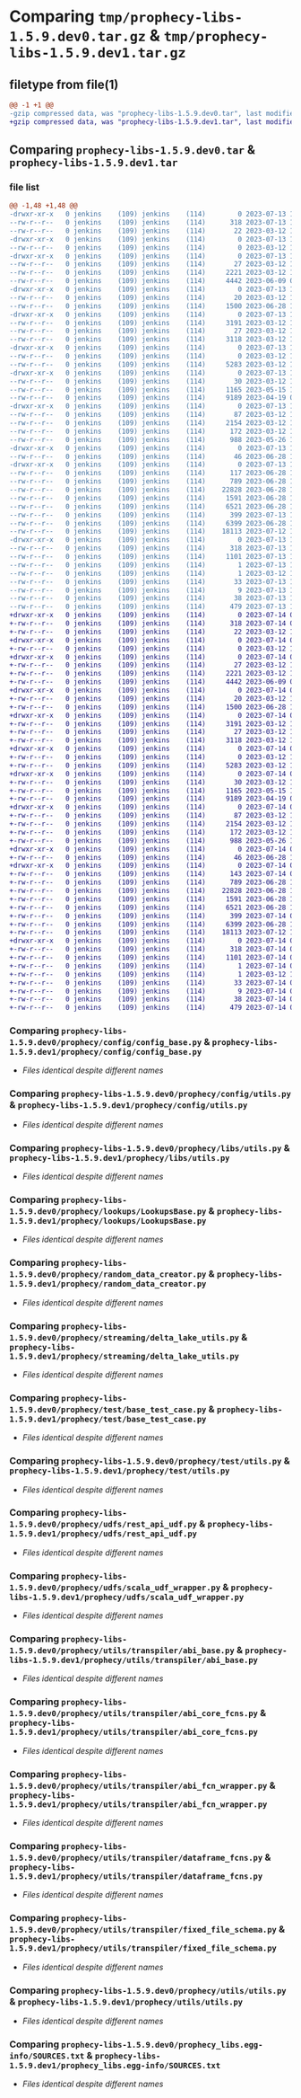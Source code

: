# Comparing `tmp/prophecy-libs-1.5.9.dev0.tar.gz` & `tmp/prophecy-libs-1.5.9.dev1.tar.gz`

## filetype from file(1)

```diff
@@ -1 +1 @@
-gzip compressed data, was "prophecy-libs-1.5.9.dev0.tar", last modified: Thu Jul 13 12:52:58 2023, max compression
+gzip compressed data, was "prophecy-libs-1.5.9.dev1.tar", last modified: Fri Jul 14 08:43:28 2023, max compression
```

## Comparing `prophecy-libs-1.5.9.dev0.tar` & `prophecy-libs-1.5.9.dev1.tar`

### file list

```diff
@@ -1,48 +1,48 @@
-drwxr-xr-x   0 jenkins    (109) jenkins    (114)        0 2023-07-13 12:52:58.799620 prophecy-libs-1.5.9.dev0/
--rw-r--r--   0 jenkins    (109) jenkins    (114)      318 2023-07-13 12:52:58.799620 prophecy-libs-1.5.9.dev0/PKG-INFO
--rw-r--r--   0 jenkins    (109) jenkins    (114)       22 2023-03-12 14:51:36.000000 prophecy-libs-1.5.9.dev0/README.md
-drwxr-xr-x   0 jenkins    (109) jenkins    (114)        0 2023-07-13 12:52:58.791620 prophecy-libs-1.5.9.dev0/prophecy/
--rw-r--r--   0 jenkins    (109) jenkins    (114)        0 2023-03-12 14:51:36.000000 prophecy-libs-1.5.9.dev0/prophecy/__init__.py
-drwxr-xr-x   0 jenkins    (109) jenkins    (114)        0 2023-07-13 12:52:58.791620 prophecy-libs-1.5.9.dev0/prophecy/config/
--rw-r--r--   0 jenkins    (109) jenkins    (114)       27 2023-03-12 14:51:36.000000 prophecy-libs-1.5.9.dev0/prophecy/config/__init__.py
--rw-r--r--   0 jenkins    (109) jenkins    (114)     2221 2023-03-12 14:51:36.000000 prophecy-libs-1.5.9.dev0/prophecy/config/config_base.py
--rw-r--r--   0 jenkins    (109) jenkins    (114)     4442 2023-06-09 08:12:50.000000 prophecy-libs-1.5.9.dev0/prophecy/config/utils.py
-drwxr-xr-x   0 jenkins    (109) jenkins    (114)        0 2023-07-13 12:52:58.791620 prophecy-libs-1.5.9.dev0/prophecy/libs/
--rw-r--r--   0 jenkins    (109) jenkins    (114)       20 2023-03-12 14:51:36.000000 prophecy-libs-1.5.9.dev0/prophecy/libs/__init__.py
--rw-r--r--   0 jenkins    (109) jenkins    (114)     1500 2023-06-28 17:51:30.000000 prophecy-libs-1.5.9.dev0/prophecy/libs/utils.py
-drwxr-xr-x   0 jenkins    (109) jenkins    (114)        0 2023-07-13 12:52:58.791620 prophecy-libs-1.5.9.dev0/prophecy/lookups/
--rw-r--r--   0 jenkins    (109) jenkins    (114)     3191 2023-03-12 14:51:36.000000 prophecy-libs-1.5.9.dev0/prophecy/lookups/LookupsBase.py
--rw-r--r--   0 jenkins    (109) jenkins    (114)       27 2023-03-12 14:51:36.000000 prophecy-libs-1.5.9.dev0/prophecy/lookups/__init__.py
--rw-r--r--   0 jenkins    (109) jenkins    (114)     3118 2023-03-12 14:51:36.000000 prophecy-libs-1.5.9.dev0/prophecy/random_data_creator.py
-drwxr-xr-x   0 jenkins    (109) jenkins    (114)        0 2023-07-13 12:52:58.795620 prophecy-libs-1.5.9.dev0/prophecy/streaming/
--rw-r--r--   0 jenkins    (109) jenkins    (114)        0 2023-03-12 14:51:36.000000 prophecy-libs-1.5.9.dev0/prophecy/streaming/__init__.py
--rw-r--r--   0 jenkins    (109) jenkins    (114)     5283 2023-03-12 14:51:36.000000 prophecy-libs-1.5.9.dev0/prophecy/streaming/delta_lake_utils.py
-drwxr-xr-x   0 jenkins    (109) jenkins    (114)        0 2023-07-13 12:52:58.795620 prophecy-libs-1.5.9.dev0/prophecy/test/
--rw-r--r--   0 jenkins    (109) jenkins    (114)       30 2023-03-12 14:51:36.000000 prophecy-libs-1.5.9.dev0/prophecy/test/__init__.py
--rw-r--r--   0 jenkins    (109) jenkins    (114)     1165 2023-05-15 15:31:20.000000 prophecy-libs-1.5.9.dev0/prophecy/test/base_test_case.py
--rw-r--r--   0 jenkins    (109) jenkins    (114)     9189 2023-04-19 07:54:52.000000 prophecy-libs-1.5.9.dev0/prophecy/test/utils.py
-drwxr-xr-x   0 jenkins    (109) jenkins    (114)        0 2023-07-13 12:52:58.795620 prophecy-libs-1.5.9.dev0/prophecy/udfs/
--rw-r--r--   0 jenkins    (109) jenkins    (114)       87 2023-03-12 14:51:36.000000 prophecy-libs-1.5.9.dev0/prophecy/udfs/__init__.py
--rw-r--r--   0 jenkins    (109) jenkins    (114)     2154 2023-03-12 14:51:36.000000 prophecy-libs-1.5.9.dev0/prophecy/udfs/rest_api_udf.py
--rw-r--r--   0 jenkins    (109) jenkins    (114)      172 2023-03-12 14:51:36.000000 prophecy-libs-1.5.9.dev0/prophecy/udfs/sample_udf.py
--rw-r--r--   0 jenkins    (109) jenkins    (114)      988 2023-05-26 15:20:32.000000 prophecy-libs-1.5.9.dev0/prophecy/udfs/scala_udf_wrapper.py
-drwxr-xr-x   0 jenkins    (109) jenkins    (114)        0 2023-07-13 12:52:58.795620 prophecy-libs-1.5.9.dev0/prophecy/utils/
--rw-r--r--   0 jenkins    (109) jenkins    (114)       46 2023-06-28 17:51:30.000000 prophecy-libs-1.5.9.dev0/prophecy/utils/__init__.py
-drwxr-xr-x   0 jenkins    (109) jenkins    (114)        0 2023-07-13 12:52:58.799620 prophecy-libs-1.5.9.dev0/prophecy/utils/transpiler/
--rw-r--r--   0 jenkins    (109) jenkins    (114)      117 2023-06-28 17:51:30.000000 prophecy-libs-1.5.9.dev0/prophecy/utils/transpiler/__init__.py
--rw-r--r--   0 jenkins    (109) jenkins    (114)      789 2023-06-28 17:51:30.000000 prophecy-libs-1.5.9.dev0/prophecy/utils/transpiler/abi_base.py
--rw-r--r--   0 jenkins    (109) jenkins    (114)    22828 2023-06-28 17:51:30.000000 prophecy-libs-1.5.9.dev0/prophecy/utils/transpiler/abi_core_fcns.py
--rw-r--r--   0 jenkins    (109) jenkins    (114)     1591 2023-06-28 17:51:30.000000 prophecy-libs-1.5.9.dev0/prophecy/utils/transpiler/abi_fcn_wrapper.py
--rw-r--r--   0 jenkins    (109) jenkins    (114)     6521 2023-06-28 17:51:30.000000 prophecy-libs-1.5.9.dev0/prophecy/utils/transpiler/dataframe_fcns.py
--rw-r--r--   0 jenkins    (109) jenkins    (114)      399 2023-07-13 12:52:57.000000 prophecy-libs-1.5.9.dev0/prophecy/utils/transpiler/dml_schema.py
--rw-r--r--   0 jenkins    (109) jenkins    (114)     6399 2023-06-28 17:51:30.000000 prophecy-libs-1.5.9.dev0/prophecy/utils/transpiler/fixed_file_schema.py
--rw-r--r--   0 jenkins    (109) jenkins    (114)    18113 2023-07-12 14:13:52.000000 prophecy-libs-1.5.9.dev0/prophecy/utils/utils.py
-drwxr-xr-x   0 jenkins    (109) jenkins    (114)        0 2023-07-13 12:52:58.799620 prophecy-libs-1.5.9.dev0/prophecy_libs.egg-info/
--rw-r--r--   0 jenkins    (109) jenkins    (114)      318 2023-07-13 12:52:58.000000 prophecy-libs-1.5.9.dev0/prophecy_libs.egg-info/PKG-INFO
--rw-r--r--   0 jenkins    (109) jenkins    (114)     1101 2023-07-13 12:52:58.000000 prophecy-libs-1.5.9.dev0/prophecy_libs.egg-info/SOURCES.txt
--rw-r--r--   0 jenkins    (109) jenkins    (114)        1 2023-07-13 12:52:58.000000 prophecy-libs-1.5.9.dev0/prophecy_libs.egg-info/dependency_links.txt
--rw-r--r--   0 jenkins    (109) jenkins    (114)        1 2023-03-12 14:51:37.000000 prophecy-libs-1.5.9.dev0/prophecy_libs.egg-info/not-zip-safe
--rw-r--r--   0 jenkins    (109) jenkins    (114)       33 2023-07-13 12:52:58.000000 prophecy-libs-1.5.9.dev0/prophecy_libs.egg-info/requires.txt
--rw-r--r--   0 jenkins    (109) jenkins    (114)        9 2023-07-13 12:52:58.000000 prophecy-libs-1.5.9.dev0/prophecy_libs.egg-info/top_level.txt
--rw-r--r--   0 jenkins    (109) jenkins    (114)       38 2023-07-13 12:52:58.799620 prophecy-libs-1.5.9.dev0/setup.cfg
--rw-r--r--   0 jenkins    (109) jenkins    (114)      479 2023-07-13 12:52:57.000000 prophecy-libs-1.5.9.dev0/setup.py
+drwxr-xr-x   0 jenkins    (109) jenkins    (114)        0 2023-07-14 08:43:28.496794 prophecy-libs-1.5.9.dev1/
+-rw-r--r--   0 jenkins    (109) jenkins    (114)      318 2023-07-14 08:43:28.496794 prophecy-libs-1.5.9.dev1/PKG-INFO
+-rw-r--r--   0 jenkins    (109) jenkins    (114)       22 2023-03-12 14:51:36.000000 prophecy-libs-1.5.9.dev1/README.md
+drwxr-xr-x   0 jenkins    (109) jenkins    (114)        0 2023-07-14 08:43:28.492794 prophecy-libs-1.5.9.dev1/prophecy/
+-rw-r--r--   0 jenkins    (109) jenkins    (114)        0 2023-03-12 14:51:36.000000 prophecy-libs-1.5.9.dev1/prophecy/__init__.py
+drwxr-xr-x   0 jenkins    (109) jenkins    (114)        0 2023-07-14 08:43:28.492794 prophecy-libs-1.5.9.dev1/prophecy/config/
+-rw-r--r--   0 jenkins    (109) jenkins    (114)       27 2023-03-12 14:51:36.000000 prophecy-libs-1.5.9.dev1/prophecy/config/__init__.py
+-rw-r--r--   0 jenkins    (109) jenkins    (114)     2221 2023-03-12 14:51:36.000000 prophecy-libs-1.5.9.dev1/prophecy/config/config_base.py
+-rw-r--r--   0 jenkins    (109) jenkins    (114)     4442 2023-06-09 08:12:50.000000 prophecy-libs-1.5.9.dev1/prophecy/config/utils.py
+drwxr-xr-x   0 jenkins    (109) jenkins    (114)        0 2023-07-14 08:43:28.492794 prophecy-libs-1.5.9.dev1/prophecy/libs/
+-rw-r--r--   0 jenkins    (109) jenkins    (114)       20 2023-03-12 14:51:36.000000 prophecy-libs-1.5.9.dev1/prophecy/libs/__init__.py
+-rw-r--r--   0 jenkins    (109) jenkins    (114)     1500 2023-06-28 17:51:30.000000 prophecy-libs-1.5.9.dev1/prophecy/libs/utils.py
+drwxr-xr-x   0 jenkins    (109) jenkins    (114)        0 2023-07-14 08:43:28.492794 prophecy-libs-1.5.9.dev1/prophecy/lookups/
+-rw-r--r--   0 jenkins    (109) jenkins    (114)     3191 2023-03-12 14:51:36.000000 prophecy-libs-1.5.9.dev1/prophecy/lookups/LookupsBase.py
+-rw-r--r--   0 jenkins    (109) jenkins    (114)       27 2023-03-12 14:51:36.000000 prophecy-libs-1.5.9.dev1/prophecy/lookups/__init__.py
+-rw-r--r--   0 jenkins    (109) jenkins    (114)     3118 2023-03-12 14:51:36.000000 prophecy-libs-1.5.9.dev1/prophecy/random_data_creator.py
+drwxr-xr-x   0 jenkins    (109) jenkins    (114)        0 2023-07-14 08:43:28.492794 prophecy-libs-1.5.9.dev1/prophecy/streaming/
+-rw-r--r--   0 jenkins    (109) jenkins    (114)        0 2023-03-12 14:51:36.000000 prophecy-libs-1.5.9.dev1/prophecy/streaming/__init__.py
+-rw-r--r--   0 jenkins    (109) jenkins    (114)     5283 2023-03-12 14:51:36.000000 prophecy-libs-1.5.9.dev1/prophecy/streaming/delta_lake_utils.py
+drwxr-xr-x   0 jenkins    (109) jenkins    (114)        0 2023-07-14 08:43:28.496794 prophecy-libs-1.5.9.dev1/prophecy/test/
+-rw-r--r--   0 jenkins    (109) jenkins    (114)       30 2023-03-12 14:51:36.000000 prophecy-libs-1.5.9.dev1/prophecy/test/__init__.py
+-rw-r--r--   0 jenkins    (109) jenkins    (114)     1165 2023-05-15 15:31:20.000000 prophecy-libs-1.5.9.dev1/prophecy/test/base_test_case.py
+-rw-r--r--   0 jenkins    (109) jenkins    (114)     9189 2023-04-19 07:54:52.000000 prophecy-libs-1.5.9.dev1/prophecy/test/utils.py
+drwxr-xr-x   0 jenkins    (109) jenkins    (114)        0 2023-07-14 08:43:28.496794 prophecy-libs-1.5.9.dev1/prophecy/udfs/
+-rw-r--r--   0 jenkins    (109) jenkins    (114)       87 2023-03-12 14:51:36.000000 prophecy-libs-1.5.9.dev1/prophecy/udfs/__init__.py
+-rw-r--r--   0 jenkins    (109) jenkins    (114)     2154 2023-03-12 14:51:36.000000 prophecy-libs-1.5.9.dev1/prophecy/udfs/rest_api_udf.py
+-rw-r--r--   0 jenkins    (109) jenkins    (114)      172 2023-03-12 14:51:36.000000 prophecy-libs-1.5.9.dev1/prophecy/udfs/sample_udf.py
+-rw-r--r--   0 jenkins    (109) jenkins    (114)      988 2023-05-26 15:20:32.000000 prophecy-libs-1.5.9.dev1/prophecy/udfs/scala_udf_wrapper.py
+drwxr-xr-x   0 jenkins    (109) jenkins    (114)        0 2023-07-14 08:43:28.496794 prophecy-libs-1.5.9.dev1/prophecy/utils/
+-rw-r--r--   0 jenkins    (109) jenkins    (114)       46 2023-06-28 17:51:30.000000 prophecy-libs-1.5.9.dev1/prophecy/utils/__init__.py
+drwxr-xr-x   0 jenkins    (109) jenkins    (114)        0 2023-07-14 08:43:28.496794 prophecy-libs-1.5.9.dev1/prophecy/utils/transpiler/
+-rw-r--r--   0 jenkins    (109) jenkins    (114)      143 2023-07-14 08:43:27.000000 prophecy-libs-1.5.9.dev1/prophecy/utils/transpiler/__init__.py
+-rw-r--r--   0 jenkins    (109) jenkins    (114)      789 2023-06-28 17:51:30.000000 prophecy-libs-1.5.9.dev1/prophecy/utils/transpiler/abi_base.py
+-rw-r--r--   0 jenkins    (109) jenkins    (114)    22828 2023-06-28 17:51:30.000000 prophecy-libs-1.5.9.dev1/prophecy/utils/transpiler/abi_core_fcns.py
+-rw-r--r--   0 jenkins    (109) jenkins    (114)     1591 2023-06-28 17:51:30.000000 prophecy-libs-1.5.9.dev1/prophecy/utils/transpiler/abi_fcn_wrapper.py
+-rw-r--r--   0 jenkins    (109) jenkins    (114)     6521 2023-06-28 17:51:30.000000 prophecy-libs-1.5.9.dev1/prophecy/utils/transpiler/dataframe_fcns.py
+-rw-r--r--   0 jenkins    (109) jenkins    (114)      399 2023-07-14 08:43:27.000000 prophecy-libs-1.5.9.dev1/prophecy/utils/transpiler/dml_schema.py
+-rw-r--r--   0 jenkins    (109) jenkins    (114)     6399 2023-06-28 17:51:30.000000 prophecy-libs-1.5.9.dev1/prophecy/utils/transpiler/fixed_file_schema.py
+-rw-r--r--   0 jenkins    (109) jenkins    (114)    18113 2023-07-12 14:13:52.000000 prophecy-libs-1.5.9.dev1/prophecy/utils/utils.py
+drwxr-xr-x   0 jenkins    (109) jenkins    (114)        0 2023-07-14 08:43:28.496794 prophecy-libs-1.5.9.dev1/prophecy_libs.egg-info/
+-rw-r--r--   0 jenkins    (109) jenkins    (114)      318 2023-07-14 08:43:28.000000 prophecy-libs-1.5.9.dev1/prophecy_libs.egg-info/PKG-INFO
+-rw-r--r--   0 jenkins    (109) jenkins    (114)     1101 2023-07-14 08:43:28.000000 prophecy-libs-1.5.9.dev1/prophecy_libs.egg-info/SOURCES.txt
+-rw-r--r--   0 jenkins    (109) jenkins    (114)        1 2023-07-14 08:43:28.000000 prophecy-libs-1.5.9.dev1/prophecy_libs.egg-info/dependency_links.txt
+-rw-r--r--   0 jenkins    (109) jenkins    (114)        1 2023-03-12 14:51:37.000000 prophecy-libs-1.5.9.dev1/prophecy_libs.egg-info/not-zip-safe
+-rw-r--r--   0 jenkins    (109) jenkins    (114)       33 2023-07-14 08:43:28.000000 prophecy-libs-1.5.9.dev1/prophecy_libs.egg-info/requires.txt
+-rw-r--r--   0 jenkins    (109) jenkins    (114)        9 2023-07-14 08:43:28.000000 prophecy-libs-1.5.9.dev1/prophecy_libs.egg-info/top_level.txt
+-rw-r--r--   0 jenkins    (109) jenkins    (114)       38 2023-07-14 08:43:28.496794 prophecy-libs-1.5.9.dev1/setup.cfg
+-rw-r--r--   0 jenkins    (109) jenkins    (114)      479 2023-07-14 08:43:27.000000 prophecy-libs-1.5.9.dev1/setup.py
```

### Comparing `prophecy-libs-1.5.9.dev0/prophecy/config/config_base.py` & `prophecy-libs-1.5.9.dev1/prophecy/config/config_base.py`

 * *Files identical despite different names*

### Comparing `prophecy-libs-1.5.9.dev0/prophecy/config/utils.py` & `prophecy-libs-1.5.9.dev1/prophecy/config/utils.py`

 * *Files identical despite different names*

### Comparing `prophecy-libs-1.5.9.dev0/prophecy/libs/utils.py` & `prophecy-libs-1.5.9.dev1/prophecy/libs/utils.py`

 * *Files identical despite different names*

### Comparing `prophecy-libs-1.5.9.dev0/prophecy/lookups/LookupsBase.py` & `prophecy-libs-1.5.9.dev1/prophecy/lookups/LookupsBase.py`

 * *Files identical despite different names*

### Comparing `prophecy-libs-1.5.9.dev0/prophecy/random_data_creator.py` & `prophecy-libs-1.5.9.dev1/prophecy/random_data_creator.py`

 * *Files identical despite different names*

### Comparing `prophecy-libs-1.5.9.dev0/prophecy/streaming/delta_lake_utils.py` & `prophecy-libs-1.5.9.dev1/prophecy/streaming/delta_lake_utils.py`

 * *Files identical despite different names*

### Comparing `prophecy-libs-1.5.9.dev0/prophecy/test/base_test_case.py` & `prophecy-libs-1.5.9.dev1/prophecy/test/base_test_case.py`

 * *Files identical despite different names*

### Comparing `prophecy-libs-1.5.9.dev0/prophecy/test/utils.py` & `prophecy-libs-1.5.9.dev1/prophecy/test/utils.py`

 * *Files identical despite different names*

### Comparing `prophecy-libs-1.5.9.dev0/prophecy/udfs/rest_api_udf.py` & `prophecy-libs-1.5.9.dev1/prophecy/udfs/rest_api_udf.py`

 * *Files identical despite different names*

### Comparing `prophecy-libs-1.5.9.dev0/prophecy/udfs/scala_udf_wrapper.py` & `prophecy-libs-1.5.9.dev1/prophecy/udfs/scala_udf_wrapper.py`

 * *Files identical despite different names*

### Comparing `prophecy-libs-1.5.9.dev0/prophecy/utils/transpiler/abi_base.py` & `prophecy-libs-1.5.9.dev1/prophecy/utils/transpiler/abi_base.py`

 * *Files identical despite different names*

### Comparing `prophecy-libs-1.5.9.dev0/prophecy/utils/transpiler/abi_core_fcns.py` & `prophecy-libs-1.5.9.dev1/prophecy/utils/transpiler/abi_core_fcns.py`

 * *Files identical despite different names*

### Comparing `prophecy-libs-1.5.9.dev0/prophecy/utils/transpiler/abi_fcn_wrapper.py` & `prophecy-libs-1.5.9.dev1/prophecy/utils/transpiler/abi_fcn_wrapper.py`

 * *Files identical despite different names*

### Comparing `prophecy-libs-1.5.9.dev0/prophecy/utils/transpiler/dataframe_fcns.py` & `prophecy-libs-1.5.9.dev1/prophecy/utils/transpiler/dataframe_fcns.py`

 * *Files identical despite different names*

### Comparing `prophecy-libs-1.5.9.dev0/prophecy/utils/transpiler/fixed_file_schema.py` & `prophecy-libs-1.5.9.dev1/prophecy/utils/transpiler/fixed_file_schema.py`

 * *Files identical despite different names*

### Comparing `prophecy-libs-1.5.9.dev0/prophecy/utils/utils.py` & `prophecy-libs-1.5.9.dev1/prophecy/utils/utils.py`

 * *Files identical despite different names*

### Comparing `prophecy-libs-1.5.9.dev0/prophecy_libs.egg-info/SOURCES.txt` & `prophecy-libs-1.5.9.dev1/prophecy_libs.egg-info/SOURCES.txt`

 * *Files identical despite different names*

